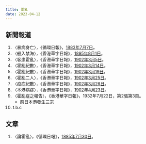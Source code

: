 ```yaml
---
title: 霍亂
date: 2023-04-12
---
```

<adsense></adsense>

## 新聞報道
1. 〈暴病身亡〉，《循環日報》，[1883年7月7日](https://mmis.hkpl.gov.hk/coverpage/-/coverpage/view?_coverpage_WAR_mmisportalportlet_hsf=%E9%9C%8D%E4%BA%82&p_r_p_-1078056564_c=QF757YsWv58JCjtBMMIqohlo8VZiTiK%2F&_coverpage_WAR_mmisportalportlet_o=5&_coverpage_WAR_mmisportalportlet_actual_q=%28%20verbatim_dc.collection%3A%28%22Old%5C%20HK%5C%20Newspapers%22%29%20%29%20AND+%28%20%28%20allTermsMandatory%3A%28true%29%20OR+all_dc.title%3A%28%E9%9C%8D%E4%BA%82%29%20OR+all_dc.creator%3A%28%E9%9C%8D%E4%BA%82%29%20OR+all_dc.contributor%3A%28%E9%9C%8D%E4%BA%82%29%20OR+all_dc.subject%3A%28%E9%9C%8D%E4%BA%82%29%20OR+fulltext%3A%28%E9%9C%8D%E4%BA%82%29%20OR+all_dc.description%3A%28%E9%9C%8D%E4%BA%82%29%20%29%20%29&_coverpage_WAR_mmisportalportlet_sort_order=asc&_coverpage_WAR_mmisportalportlet_sort_field=dc.publicationdate_bsort)。
2. 〈船入禁海〉，《香港華字日報》，[1895年8月1日](https://mmis.hkpl.gov.hk/coverpage/-/coverpage/view?_coverpage_WAR_mmisportalportlet_hsf=%E9%9C%8D%E4%BA%82&p_r_p_-1078056564_c=QF757YsWv5%2BakvA8rFW5EhZf%2BxlTEBFJ&_coverpage_WAR_mmisportalportlet_o=14&_coverpage_WAR_mmisportalportlet_actual_q=%28%20verbatim_dc.collection%3A%28%22Old%5C%20HK%5C%20Newspapers%22%29%20%29%20AND+%28%20%28%20allTermsMandatory%3A%28true%29%20OR+all_dc.title%3A%28%E9%9C%8D%E4%BA%82%29%20OR+all_dc.creator%3A%28%E9%9C%8D%E4%BA%82%29%20OR+all_dc.contributor%3A%28%E9%9C%8D%E4%BA%82%29%20OR+all_dc.subject%3A%28%E9%9C%8D%E4%BA%82%29%20OR+fulltext%3A%28%E9%9C%8D%E4%BA%82%29%20OR+all_dc.description%3A%28%E9%9C%8D%E4%BA%82%29%20%29%20%29&_coverpage_WAR_mmisportalportlet_sort_order=asc&_coverpage_WAR_mmisportalportlet_sort_field=dc.publicationdate_bsort)。
3. 〈客患霍亂〉，《香港華字日報》，[1902年3月5日](https://mmis.hkpl.gov.hk/coverpage/-/coverpage/view?_coverpage_WAR_mmisportalportlet_hsf=%E9%9C%8D%E4%BA%82&p_r_p_-1078056564_c=QF757YsWv5%2BakvA8rFW5EqSXCaVPoB2R&_coverpage_WAR_mmisportalportlet_o=23&_coverpage_WAR_mmisportalportlet_actual_q=%28%20verbatim_dc.collection%3A%28%22Old%5C%20HK%5C%20Newspapers%22%29%20%29%20AND+%28%20%28%20allTermsMandatory%3A%28true%29%20OR+all_dc.title%3A%28%E9%9C%8D%E4%BA%82%29%20OR+all_dc.creator%3A%28%E9%9C%8D%E4%BA%82%29%20OR+all_dc.contributor%3A%28%E9%9C%8D%E4%BA%82%29%20OR+all_dc.subject%3A%28%E9%9C%8D%E4%BA%82%29%20OR+fulltext%3A%28%E9%9C%8D%E4%BA%82%29%20OR+all_dc.description%3A%28%E9%9C%8D%E4%BA%82%29%20%29%20%29&_coverpage_WAR_mmisportalportlet_sort_order=asc&_coverpage_WAR_mmisportalportlet_sort_field=dc.publicationdate_bsort)。
4. 〈霍亂紀數〉，《香港華字日報》，[1902年3月14日](https://mmis.hkpl.gov.hk/coverpage/-/coverpage/view?_coverpage_WAR_mmisportalportlet_hsf=%E9%9C%8D%E4%BA%82&p_r_p_-1078056564_c=QF757YsWv5%2BakvA8rFW5Epj6%2B97io6S5&_coverpage_WAR_mmisportalportlet_o=27&_coverpage_WAR_mmisportalportlet_actual_q=%28%20verbatim_dc.collection%3A%28%22Old%5C%20HK%5C%20Newspapers%22%29%20%29%20AND+%28%20%28%20allTermsMandatory%3A%28true%29%20OR+all_dc.title%3A%28%E9%9C%8D%E4%BA%82%29%20OR+all_dc.creator%3A%28%E9%9C%8D%E4%BA%82%29%20OR+all_dc.contributor%3A%28%E9%9C%8D%E4%BA%82%29%20OR+all_dc.subject%3A%28%E9%9C%8D%E4%BA%82%29%20OR+fulltext%3A%28%E9%9C%8D%E4%BA%82%29%20OR+all_dc.description%3A%28%E9%9C%8D%E4%BA%82%29%20%29%20%29&_coverpage_WAR_mmisportalportlet_sort_order=asc&_coverpage_WAR_mmisportalportlet_sort_field=dc.publicationdate_bsort)。
5. 〈霍亂紀數〉，《香港華字日報》，[1902年3月19日](https://mmis.hkpl.gov.hk/coverpage/-/coverpage/view?_coverpage_WAR_mmisportalportlet_hsf=%E9%9C%8D%E4%BA%82&p_r_p_-1078056564_c=QF757YsWv5%2BakvA8rFW5Ek5VtvLR7INU&_coverpage_WAR_mmisportalportlet_o=28&_coverpage_WAR_mmisportalportlet_actual_q=%28%20verbatim_dc.collection%3A%28%22Old%5C%20HK%5C%20Newspapers%22%29%20%29%20AND+%28%20%28%20allTermsMandatory%3A%28true%29%20OR+all_dc.title%3A%28%E9%9C%8D%E4%BA%82%29%20OR+all_dc.creator%3A%28%E9%9C%8D%E4%BA%82%29%20OR+all_dc.contributor%3A%28%E9%9C%8D%E4%BA%82%29%20OR+all_dc.subject%3A%28%E9%9C%8D%E4%BA%82%29%20OR+fulltext%3A%28%E9%9C%8D%E4%BA%82%29%20OR+all_dc.description%3A%28%E9%9C%8D%E4%BA%82%29%20%29%20%29&_coverpage_WAR_mmisportalportlet_sort_order=asc&_coverpage_WAR_mmisportalportlet_sort_field=dc.publicationdate_bsort)。
6. 〈霍亂二人〉，《香港華字日報》，[1902年3月25日](https://mmis.hkpl.gov.hk/coverpage/-/coverpage/view?_coverpage_WAR_mmisportalportlet_hsf=%E9%9C%8D%E4%BA%82&p_r_p_-1078056564_c=QF757YsWv5%2BakvA8rFW5Ej%2Fh08nqM3IW&_coverpage_WAR_mmisportalportlet_o=31&_coverpage_WAR_mmisportalportlet_actual_q=%28%20verbatim_dc.collection%3A%28%22Old%5C%20HK%5C%20Newspapers%22%29%20%29%20AND+%28%20%28%20allTermsMandatory%3A%28true%29%20OR+all_dc.title%3A%28%E9%9C%8D%E4%BA%82%29%20OR+all_dc.creator%3A%28%E9%9C%8D%E4%BA%82%29%20OR+all_dc.contributor%3A%28%E9%9C%8D%E4%BA%82%29%20OR+all_dc.subject%3A%28%E9%9C%8D%E4%BA%82%29%20OR+fulltext%3A%28%E9%9C%8D%E4%BA%82%29%20OR+all_dc.description%3A%28%E9%9C%8D%E4%BA%82%29%20%29%20%29&_coverpage_WAR_mmisportalportlet_sort_order=asc&_coverpage_WAR_mmisportalportlet_sort_field=dc.publicationdate_bsort)。
7. 〈疫症紀數〉，《香港華字日報》，[1902年3月26日](https://mmis.hkpl.gov.hk/coverpage/-/coverpage/view?_coverpage_WAR_mmisportalportlet_hsf=%E9%9C%8D%E4%BA%82&p_r_p_-1078056564_c=QF757YsWv5%2BakvA8rFW5Elkb6rrhqrYx&_coverpage_WAR_mmisportalportlet_o=32&_coverpage_WAR_mmisportalportlet_actual_q=%28%20verbatim_dc.collection%3A%28%22Old%5C%20HK%5C%20Newspapers%22%29%20%29%20AND+%28%20%28%20allTermsMandatory%3A%28true%29%20OR+all_dc.title%3A%28%E9%9C%8D%E4%BA%82%29%20OR+all_dc.creator%3A%28%E9%9C%8D%E4%BA%82%29%20OR+all_dc.contributor%3A%28%E9%9C%8D%E4%BA%82%29%20OR+all_dc.subject%3A%28%E9%9C%8D%E4%BA%82%29%20OR+fulltext%3A%28%E9%9C%8D%E4%BA%82%29%20OR+all_dc.description%3A%28%E9%9C%8D%E4%BA%82%29%20%29%20%29&_coverpage_WAR_mmisportalportlet_sort_order=asc&_coverpage_WAR_mmisportalportlet_sort_field=dc.publicationdate_bsort)。
8. 〈本港病症〉，《香港華字日報》，[1902年4月23日](https://mmis.hkpl.gov.hk/coverpage/-/coverpage/view?_coverpage_WAR_mmisportalportlet_hsf=%E9%9C%8D%E4%BA%82&p_r_p_-1078056564_c=QF757YsWv5%2BakvA8rFW5EtyeQjt7gZcr&_coverpage_WAR_mmisportalportlet_o=34&_coverpage_WAR_mmisportalportlet_actual_q=%28%20verbatim_dc.collection%3A%28%22Old%5C%20HK%5C%20Newspapers%22%29%20%29%20AND+%28%20%28%20allTermsMandatory%3A%28true%29%20OR+all_dc.title%3A%28%E9%9C%8D%E4%BA%82%29%20OR+all_dc.creator%3A%28%E9%9C%8D%E4%BA%82%29%20OR+all_dc.contributor%3A%28%E9%9C%8D%E4%BA%82%29%20OR+all_dc.subject%3A%28%E9%9C%8D%E4%BA%82%29%20OR+fulltext%3A%28%E9%9C%8D%E4%BA%82%29%20OR+all_dc.description%3A%28%E9%9C%8D%E4%BA%82%29%20%29%20%29&_coverpage_WAR_mmisportalportlet_sort_order=asc&_coverpage_WAR_mmisportalportlet_sort_field=dc.publicationdate_bsort)。
9.  〈霍亂症之報告〉，《香港華字日報》，1932年7月22日，第2張第3頁。
    - 前日本港發生三宗
10. t.b.c

## 文章
1. 〈論霍亂〉，《循環日報》，[1885年7月30日](https://mmis.hkpl.gov.hk/coverpage/-/coverpage/view?_coverpage_WAR_mmisportalportlet_hsf=%E9%9C%8D%E4%BA%82&p_r_p_-1078056564_c=QF757YsWv58JCjtBMMIqov5K4Lo1weXt&_coverpage_WAR_mmisportalportlet_o=10&_coverpage_WAR_mmisportalportlet_actual_q=%28%20verbatim_dc.collection%3A%28%22Old%5C%20HK%5C%20Newspapers%22%29%20%29%20AND+%28%20%28%20allTermsMandatory%3A%28true%29%20OR+all_dc.title%3A%28%E9%9C%8D%E4%BA%82%29%20OR+all_dc.creator%3A%28%E9%9C%8D%E4%BA%82%29%20OR+all_dc.contributor%3A%28%E9%9C%8D%E4%BA%82%29%20OR+all_dc.subject%3A%28%E9%9C%8D%E4%BA%82%29%20OR+fulltext%3A%28%E9%9C%8D%E4%BA%82%29%20OR+all_dc.description%3A%28%E9%9C%8D%E4%BA%82%29%20%29%20%29&_coverpage_WAR_mmisportalportlet_sort_order=asc&_coverpage_WAR_mmisportalportlet_sort_field=dc.publicationdate_bsort)。
